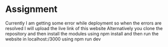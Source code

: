 # Assignment
Currently I am getting some error while deployment so when the errors are resolved I will upload the live link of this website
Alternatively you clone the repository and then install the modules using npm install and then run the website in localhost:/3000 using npm run dev
